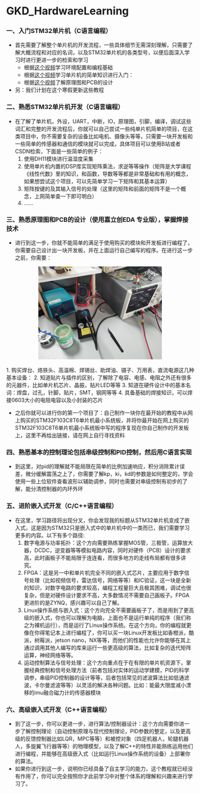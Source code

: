 # GKD_HardwareLearning

### 一、入门STM32单片机（C语言编程）
- 首先需要了解整个单片机的开发流程，一些具体细节无需深刻理解，只需要了解大概流程和对应的名词，以及STM32单片机的各类型号，以便后面深入学习时进行更进一步的检索和学习
  - 根据[这个视频](https://www.bilibili.com/video/BV1QD4y1a7kn/?spm_id_from=333.999.0.0&vd_source=3a6242b3cb9435a95f7d4a98159f0607)学习环境配置和编程基础
  - 根据[这个视频](https://www.bilibili.com/video/BV1wA411R7Rx/?spm_id_from=333.999.0.0&vd_source=3a6242b3cb9435a95f7d4a98159f0607)学习单片机的简单知识进行入门：
  - 根据[这个视频](https://www.bilibili.com/video/BV1gP4y1q78s/?spm_id_from=333.999.0.0&vd_source=3a6242b3cb9435a95f7d4a98159f0607)了解原理图和PCB的设计
- 另：我们计划在这个寒假更新这些教程

### 二、熟悉STM32单片机开发（C语言编程）
- 在了解了单片机，外设，UART，中断，IO，原理图，引脚，编译，调试这些词汇和完整的开发流程后，你就可以自己尝试一些纯单片机简单的项目，在这类项目中，你不需要复杂的设备比如电机、摄像头等等，只需要一块开发板和一些简单的传感器和通信的模块就可以完成，具体项目可以使用B站或者CSDN检索，下面是一些简单的例子：
    1. 使用DH11模块进行温湿度采集
    2. 使用单片机内置的DSP库实现矩阵乘法，求逆等等操作（矩阵是大学课程《线性代数》里的知识，和函数，导数等等都是非常基础和有用的概念，如果想尝试这个项目，可以先简单学习一下矩阵和其基本运算）
    3. 矩阵按键的及其输入信号的处理（这里的矩阵和前面的矩阵不是一个概念，上网简单查一下即可明白）
    4. ......

### 三、熟悉原理图和PCB的设计（使用嘉立创EDA 专业版），掌握焊接技术
- 进行到这一步，你就不能简单的满足于使用购买的模块和开发板进行编程了，你需要自己设计出一块开发板，并在上面运行自己编写的程序。在进行这一步之前，你需要：
<p align="center">
  <img src="image.png" alt="示例图片" />
</p>
  1. 购买焊台、烙铁头、高温棉、焊锡丝、助焊油、镊子、万用表，直流电源这几种基本设备：
  2. 知道贴片与插件的区别，了解除了电容、电感、电阻之外还有很多的元器件，比如单片机芯片、晶振，贴片LED等等
  3. 知道在硬件设计中的基本名词：焊盘，过孔，针脚，贴片，SMT，钢网等等
  4. 具备基础的焊接知识，可以焊接0603大小的电阻电容以及小封装的芯片

- 之后你就可以进行你的第一个项目了：自己制作一块你在最开始的教程中从网上购买的STM32F103C8T6单片机最小系统板，并将你最开始在网上购买的STM32F103C8T6单片机最小系统板中写的程序复现在你自己制作的开发板上，这里不再给出链接，请在网上自行寻找资料

### 四、熟悉基本的控制理论包括串级控制和PID控制，然后用C语言实现
- 到这里，对pid的理解就不能局限在简单的比例加速响应，积分消除累计误差，微分缓解震荡之上了，你需要了解kp，ki，kd的参数是如何整定的，学会使用一些上位软件查看波形以辅助调参，同时也需要对串级控制有初步的了解，能分清控制器的内环外环

### 五、进阶嵌入式开发（C/C++语言编程）
- 在这里，学习路径将出现分叉，你会发现我的标题从STM32单片机变成了嵌入式，这是因为STM32只是嵌入式中的单片机中的一类而已，我们需要学习更多的内容。以下有多个路径:
  1. 数字电源与功率拓扑：这个方向需要熟练掌握MOS管，三极管，运算放大器，DCDC，逆变器等等模拟电路内容，同时对硬件（PCB）设计的要求高，此时画板子不能局限于连连看，而很多地方的走线布局都有很多讲究。
  2. FPGA：这是另一中和单片机完全不同的嵌入式芯片，主要应用于数字信号处理（比如视频信号，雷达信号，网络等等）和IC验证，这一块是全新的知识，对数字电路的要求较高，编程工程量巨大且极其困难，调试也很复杂，但是对硬件设计要求不高，大多数情况不需要自己画板子。FPGA更进阶的是ZYNQ，感兴趣可以自己了解。
  3. Linux操作系统与嵌入式：这个方向完全不需要画板子了，而是用到了更高级的嵌入式，你也可以理解为电脑，上面也不是运行单纯的程序（我们称之为裸机运行），而是运行了Linux操作系统。在这个方向，你的编程就更像在你得笔记本上进行编程了，你可以买一块Linux开发板比如香橙派，酷派，树莓派，jetson nano，NX等等，而他们的性能也允许你能够在其上通过调用其他人编写的库来运行一些更高级的算法，比如复杂的迭代矩阵运算，神经网络等等。
  4. 运动控制算法与信号处理：这个方向重点在于在有限的单片机资源下，掌握经典控制和信号处理方法（前者包括对实体的运动学建模，PID的科学调参，串级PID控制器的设计等等，后者包括常见的滤波算法比如低通滤波，卡尔曼滤波等等）以灵活的解决各种问题。比如：能最大限度减小漂移的imu融合磁力计的传感器模块

### 六、高级嵌入式开发（C++语言编程）
- 到了这一步，你可以更进一步，进行算法/控制器设计：这个方向需要你进一步了解控制理论（自动控制原理与现代控制理论，PID参数的整定，以及更高级的反馈控制器比如LQR，MPC等等）和被控对象（四足机器人，轮腿机器人，多旋翼飞行器等等）的物理模型，以及了解C++的特性并能熟练运用他们进行编程，并能够在高级嵌入式（比如运行Linux操作系统的设备）上部署你的算法。
- 如果你进行到这一步，说明你已经具备了自主学习的能力，这个教程就已经没有作用了，你可以完全按照你才此前学习中对整个体系的理解和兴趣来进行学习了。



